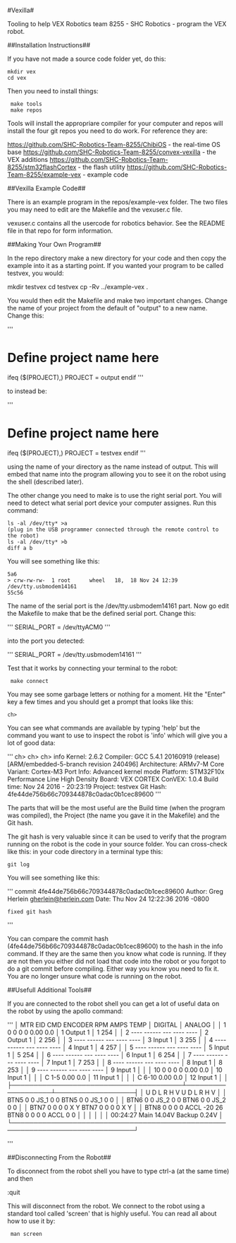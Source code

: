 #Vexilla#

Tooling to help VEX Robotics team 8255 - SHC Robotics - program the VEX robot.

##Installation Instructions##

If you have not made a source code folder yet, do this:

    mkdir vex
    cd vex
    
Then you need to install things:

     make tools
     make repos

Tools will install the appropriare compiler for your computer and repos will install the four git repos you need to do work.  For reference they are:

https://github.com/SHC-Robotics-Team-8255/ChibiOS - the real-time OS base
https://github.com/SHC-Robotics-Team-8255/convex-vexilla - the VEX additions
https://github.com/SHC-Robotics-Team-8255/stm32flashCortex - the flash utility
https://github.com/SHC-Robotics-Team-8255/example-vex - example code

##Vexilla Example Code##

There is an example program in the repos/example-vex folder.  The two files you may need to edit are the Makefile and the vexuser.c file.

vexuser.c contains all the usercode for robotics behavior.  See the README file in that repo for form information.

##Making Your Own Program##

In the repo directory make a new directory for your code and then copy the example into it as a starting point.  If you wanted your program to be called testvex, you would:

   mkdir testvex
   cd testvex
   cp -Rv ../example-vex .

You would then edit the Makefile and make two important changes.  Change the name of your project from the default of "output" to a new name.  Change this:

'''
# Define project name here
ifeq ($(PROJECT),)
PROJECT  = output
endif
'''

to instead be:

'''
# Define project name here
ifeq ($(PROJECT),)
PROJECT  = testvex
endif
'''

using the name of your directory as the name instead of output.  This will embed that name into the program allowing you to see it on the robot using the shell (described later).

The other change you need to make is to use the right serial port.  You will need to detect what serial port device your computer assignes.  Run this command:

    ls -al /dev/tty* >a
    (plug in the USB programmer connected through the remote control to the robot)
    ls -al /dev/tty* >b
    diff a b

You will see something like this:

    5a6
    > crw-rw-rw-  1 root      wheel   18,  18 Nov 24 12:39 /dev/tty.usbmodem14161
    55c56

The name of the serial port is the /dev/tty.usbmodem14161 part.  Now go edit the Makefile to make that be the defined serial port.  Change this:

'''
SERIAL_PORT = /dev/ttyACM0
'''

into the port you detected:

'''
SERIAL_PORT = /dev/tty.usbmodem14161
'''

Test that it works by connecting your terminal to the robot:

     make connect

You may see some garbage letters or nothing for a moment.  Hit the "Enter" key a few times and you should get a prompt that looks like this:

    ch>

You can see what commands are available by typing 'help' but the command you want to use to inspect the robot is 'info' which will give you a lot of good data:

'''
ch>
ch>
ch> info
Kernel:       2.6.2
Compiler:     GCC 5.4.1 20160919 (release) [ARM/embedded-5-branch revision 240496]
Architecture: ARMv7-M
Core Variant: Cortex-M3
Port Info:    Advanced kernel mode
Platform:     STM32F10x Performance Line High Density
Board:        VEX CORTEX
ConVEX:       1.0.4
Build time:   Nov 24 2016 - 20:23:19
Project:      testvex
Git Hash:     4fe44de756b66c709344878c0adac0b1cec89600
'''

The parts that will be the most useful are the Build time (when the program was compiled), the Project (the name you gave it in the Makefile) and the Git hash.

The git hash is very valuable since it can be used to verify that the program running on the robot is the code in your source folder.  You can cross-check like this:  in your code directory in a terminal type this:

    git log

You will see something like this:

'''
commit 4fe44de756b66c709344878c0adac0b1cec89600
Author: Greg Herlein <gherlein@herlein.com>
Date:   Thu Nov 24 12:22:36 2016 -0800

    fixed git hash

'''

You can compare the commit hash (4fe44de756b66c709344878c0adac0b1cec89600) to the hash in the info command.  If they are the same then you know what code is running.  If they are not then you either did not load that code into the robot or you forgot to do a git commit before compiling.  Either way you know you need to fix it.  You are no longer unsure what code is running on the robot.


##Usefull Additional Tools##

If you are connected to the robot shell you can get a lot of useful data on the robot by using the apollo command:

'''
│ MTR EID  CMD ENCODER  RPM  AMPS  TEMP │  DIGITAL          │  ANALOG          │
│  1   0     0       0    0  0.00   0.0 │  1 Output       1 │  1         254   │
│  2      ----  ------  ---  ----  ---- │  2 Output       1 │  2         256   │
│  3      ----  ------  ---  ----  ---- │  3 Input        1 │  3         255   │
│  4      ----  ------  ---  ----  ---- │  4 Input        1 │  4         257   │
│  5      ----  ------  ---  ----  ---- │  5 Input        1 │  5         254   │
│  6      ----  ------  ---  ----  ---- │  6 Input        1 │  6         254   │
│  7      ----  ------  ---  ----  ---- │  7 Input        1 │  7         253   │
│  8      ----  ------  ---  ----  ---- │  8 Input        1 │  8         253   │
│  9      ----  ------  ---  ----  ---- │  9 Input        1 │                  │
│ 10   0     0       0    0  0.00   0.0 │ 10 Input        1 │                  │
│ C 1-5                      0.00   0.0 │ 11 Input        1 │                  │
│ C 6-10                     0.00   0.0 │ 12 Input        1 │                  │
├───────────────────────────────────────┴───────────────────┴──────────────────┤
│        U  D  L  R           H     V            U  D  L  R           H     V  │
│ BTN5   0  0        JS_1     0     0     BTN5   0  0        JS_1     0     0  │
│ BTN6   0  0        JS_2     0     0     BTN6   0  0        JS_2     0     0  │
│ BTN7   0  0  0  0           X     Y     BTN7   0  0  0  0           X     Y  │
│ BTN8   0  0  0  0  ACCL   -20    26     BTN8   0  0  0  0  ACCL     0     0  │
│                                                                              │
│                                                                              │
│ 00:24:27  Main 14.04V  Backup 0.24V                                          │
└──────────────────────────────────────────────────────────────────────────────┘

'''

##Disconnecting From the Robot##

To disconnect from the robot shell you have to type ctrl-a (at the same time) and then

   :quit

This will disconnect from the robot.  We connect to the robot using a standard tool called 'screen' that is highly useful.  You can read all about how to use it by:

     man screen






     

